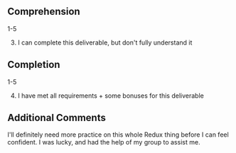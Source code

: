 ## Comprehension

1-5

3. I can complete this deliverable, but don't fully understand it

## Completion

1-5

4. I have met all requirements + some bonuses for this deliverable

## Additional Comments

I'll definitely need more practice on this whole Redux thing before I can feel confident. I was lucky, and had the help of my group to assist me.
